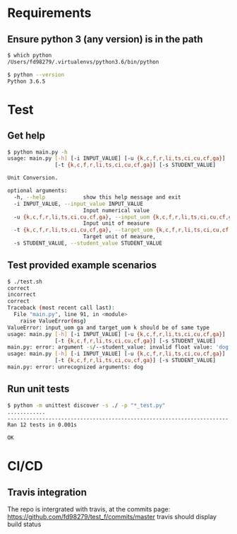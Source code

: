 # Requirements
## Ensure python 3 (any version) is in the path
```bash
$ which python
/Users/fd98279/.virtualenvs/python3.6/bin/python

$ python --version
Python 3.6.5
```

# Test
## Get help
```bash
$ python main.py -h
usage: main.py [-h] [-i INPUT_VALUE] [-u {k,c,f,r,li,ts,ci,cu,cf,ga}]
               [-t {k,c,f,r,li,ts,ci,cu,cf,ga}] [-s STUDENT_VALUE]

Unit Conversion.

optional arguments:
  -h, --help            show this help message and exit
  -i INPUT_VALUE, --input_value INPUT_VALUE
                        Input numerical value
  -u {k,c,f,r,li,ts,ci,cu,cf,ga}, --input_uom {k,c,f,r,li,ts,ci,cu,cf,ga}
                        Input unit of measure
  -t {k,c,f,r,li,ts,ci,cu,cf,ga}, --target_uom {k,c,f,r,li,ts,ci,cu,cf,ga}
                        Target unit of measure,
  -s STUDENT_VALUE, --student_value STUDENT_VALUE
```

## Test provided example scenarios
```bash
$ ./test.sh
correct
incorrect
correct
Traceback (most recent call last):
  File "main.py", line 91, in <module>
    raise ValueError(msg)
ValueError: input_uom ga and target_uom k should be of same type
usage: main.py [-h] [-i INPUT_VALUE] [-u {k,c,f,r,li,ts,ci,cu,cf,ga}]
               [-t {k,c,f,r,li,ts,ci,cu,cf,ga}] [-s STUDENT_VALUE]
main.py: error: argument -s/--student_value: invalid float value: 'dog'
usage: main.py [-h] [-i INPUT_VALUE] [-u {k,c,f,r,li,ts,ci,cu,cf,ga}]
               [-t {k,c,f,r,li,ts,ci,cu,cf,ga}] [-s STUDENT_VALUE]
main.py: error: unrecognized arguments: dog
```

## Run unit tests
```bash
$ python -m unittest discover -s ./ -p "*_test.py"
............
----------------------------------------------------------------------
Ran 12 tests in 0.001s

OK
```

# CI/CD

## Travis integration

The repo is intergrated with travis, at the commits page: https://github.com/fd98279/test_f/commits/master travis should display build status
